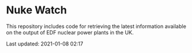 # Nuke Watch

This repository includes code for retrieving the latest information available on the output of EDF nuclear power plants in the UK.

Last updated: 2021-01-08 02:17